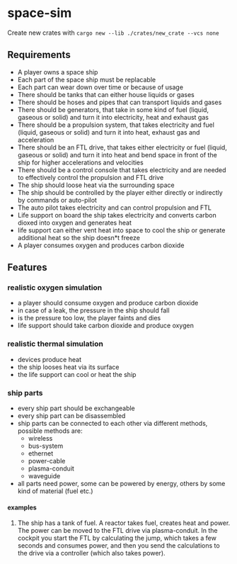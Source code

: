 # space-sim

Create new crates with `cargo new --lib ./crates/new_crate --vcs none`

## Requirements
* A player owns a space ship
* Each part of the space ship must be replacable
* Each part can wear down over time or because of usage
* There should be tanks that can either house liquids or gases
* There should be hoses and pipes that can transport liquids and gases
* There should be generators, that take in some kind of fuel (liquid, gaseous or solid) and turn it into electricity, heat and exhaust gas
* There should be a propulsion system, that takes electricity and fuel (liquid, gaseous or solid) and turn it into heat, exhaust gas and acceleration
* There should be an FTL drive, that takes either electricity or fuel (liquid, gaseous or solid) and turn it into heat and bend space in front of the ship for higher accelerations and velocities
* There should be a control console that takes electricity and are needed to effectively control the propulsion and FTL drive
* The ship should loose heat via the surrounding space
* The ship should be controlled by the player either directly or indirectly by commands or auto-pilot
* The auto pilot takes electricity and can control propulsion and FTL
* Life support on board the ship takes electricity and converts carbon dioxed into oxygen and generates heat
* life support can either vent heat into space to cool the ship or generate additional heat so the ship doesn*t freeze
* A player consumes oxygen and produces carbon dioxide

## Features

### realistic oxygen simulation
* a player should consume oxygen and produce carbon dioxide
* in case of a leak, the pressure in the ship should fall
* is the pressure too low, the player faints and dies
* life support should take carbon dioxide and produce oxygen

### realistic thermal simulation
* devices produce heat
* the ship looses heat via its surface
* the life support can cool or heat the ship

### ship parts
* every ship part should be exchangeable
* every ship part can be disassembled
* ship parts can be connected to each other via different methods, possible methods are:
    * wireless
    * bus-system
    * ethernet
    * power-cable
    * plasma-conduit
    * waveguide
* all parts need power, some can be powered by energy, others by some kind of material (fuel etc.)

#### examples
1. The ship has a tank of fuel. A reactor takes fuel, creates heat and power. The power can be moved to the FTL drive via plasma-conduit.
In the cockpit you start the FTL by calculating the jump, which takes a few seconds and consumes power, and then you send the calculations to the drive via a controller (which also takes power).

